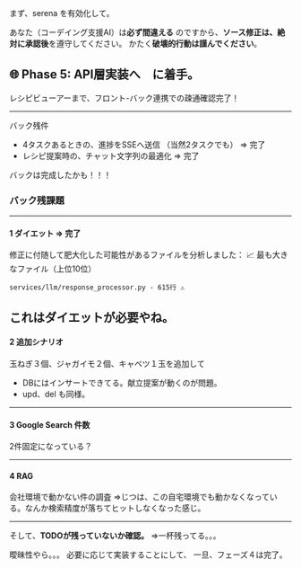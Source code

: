 まず、serena を有効化して。

あなた（コーデイング支援AI）は**必ず間違える** のですから、**ソース修正は、絶対に承認後**を遵守してください。
かたく**破壊的行動は謹んでください**。

## 🌐 Phase 5: API層実装へ　に着手。
レシピビューアーまで、フロント-バック連携での疎通確認完了！

---
バック残件
- 4タスクあるときの、進捗をSSEへ送信  （当然2タスクでも） ⇒ 完了
- レシピ提案時の、チャット文字列の最適化 ⇒ 完了

バックは完成したかも！！！

### バック残課題
---
#### 1 ダイエット ⇒ 完了

修正に付随して肥大化した可能性があるファイルを分析しました：
📈 最も大きなファイル（上位10位）

    services/llm/response_processor.py - 615行 ⚠️

これはダイエットが必要やね。
---
#### 2 追加シナリオ  

玉ねぎ３個、ジャガイモ２個、キャベツ１玉を追加して	
- DBにはインサートできてる。献立提案が動くのが問題。
- upd、del も同様。

---
#### 3 Google Search 件数

2件固定になっている？

---
#### 4 RAG

会社環境で動かない件の調査
⇒じつは、この自宅環境でも動かなくなっている。なんか検索精度が落ちてヒットしなくなった感じ。

---

そして、**TODOが残っていないか確認。**
⇒一杯残ってる。。。

曖昧性やら。。。
必要に応じて実装することにして、
一旦、フェーズ４は完了。

